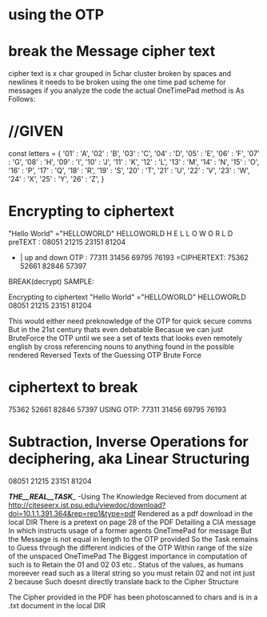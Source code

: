# using the OTP
# break the Message cipher text

cipher text is x char grouped in 5char cluster 
broken by spaces and newlines it needs to be
broken using the one time pad scheme for messages
if you analyze the code the actual OneTimePad method is
As Follows:

# //GIVEN
const letters =
{
'01' : 'A',
'02' : 'B',
'03' : 'C',
'04' : 'D',
'05' : 'E',
'06' : 'F',
'07' : 'G',
'08' : 'H',
'09' : 'I',
'10' : 'J',
'11' : 'K',
'12' : 'L',
'13' : 'M',
'14' : 'N',
'15' : 'O',
'16' : 'P',
'17' : 'Q',
'18' : 'R',
'19' : 'S',
'20' : 'T',
'21' : 'U',
'22' : 'V',
'23' : 'W',
'24' : 'X',
'25' : 'Y',
'26' : 'Z',
}
# Encrypting to ciphertext
"Hello World"
="HELLOWORLD"
HELLOWORLD
	      H E  L L O  W O  R L D
preTEXT    : 08051 21215 23151 81204
+ | up and down
OTP 	   : 77311 31456 69795 76193
=CIPHERTEXT: 75362 52661 82846 57397

BREAK(decrypt) SAMPLE:


Encrypting to ciphertext
"Hello World"
="HELLOWORLD"
HELLOWORLD
08051 21215 23151 81204

This would either need preknowledge of the OTP for quick secure comms
But in the 21st century thats even debatable
Becasue we can just BruteForce the OTP until we see a set of texts that
looks even remotely english by cross referencing nouns to anything found
in the possible rendered Reversed Texts of the Guessing OTP Brute Force

# ciphertext to break 
75362 52661 82846 57397
USING OTP:
77311 31456 69795 76193

Subtraction, Inverse Operations for deciphering, aka Linear Structuring
=
08051 21215 23151 81204

___________THE__REAL__TASK____________
-Using The Knowledge Recieved from document at
http://citeseerx.ist.psu.edu/viewdoc/download?doi=10.1.1.391.364&rep=rep1&type=pdf
Rendered as a pdf download in the local DIR
There is a pretext on page 28 of the PDF Detailing a CIA message
In which instructs usage of a former agents OneTimePad for message
But the Message is not equal in length to the OTP provided
So the Task remains to Guess through the different indicies of the OTP
Within range of the size of the unspaced OneTimePad
The Biggest importance in computation of such is to Retain the 01
and 02 03 etc.. Status of the values, as humans moreever read such
as a literal string so you must retain 02 and not int just 2 because
Such doesnt directly translate back to the Cipher Structure

The Cipher provided in the PDF has been photoscanned to chars and is in
a .txt document in the local DIR


